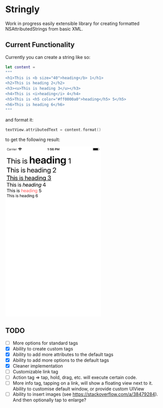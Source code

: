 # Stringly
Work in progress easily extensible library for creating formatted NSAttributedStrings from basic XML.

## Current Functionality
Currently you can create a string like so:
```Swift
let content =
"""
<h1>This is <b size="40">heading</b> 1</h1>
<h2>This is heading 2</h2>
<h3><u>This is heading 3</u></h3>
<h4>This is <i>heading</i> 4</h4>
<h5>This is <h5 color="#ff0000a0">heading</h5> 5</h5>
<h6>This is heading 6</h6>
"""
```
and format it:
```Swift
textView.attributedText = content.format()
```
to get the following result:

<img src="https://raw.githubusercontent.com/mattDavo/Stringly/master/screenshot.png" width="300"/>

## TODO
- [ ] More options for standard tags
- [x] Ability to create custom tags
- [x] Ability to add more attributes to the default tags
- [x] Ability to add more options to the default tags
- [x] Cleaner implementation
- [ ] Customizable link tag
- [ ] Action tag => tap, hold, drag, etc. will execute certain code.
- [ ] More info tag, tapping on a link, will show a floating view next to it. Ability to customise default window, or provide custom UIView
- [ ] Ability to insert images (see https://stackoverflow.com/a/38479284). And then optionally tap to enlarge?
